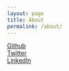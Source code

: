 ```yaml
---
layout: page
title: About
permalink: /about/
---
```


[Github](https://github.com/toddway)<br/>
[Twitter](http://twitter.com/toddway)<br/>
[LinkedIn](https://www.linkedin.com/in/toddway)<br/>

